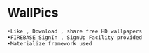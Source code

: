 # WallPics

    •Like , Download , share free HD wallpapers
    •FIREBASE SignIn , SignUp Facility provided
    •Materialize framework used


